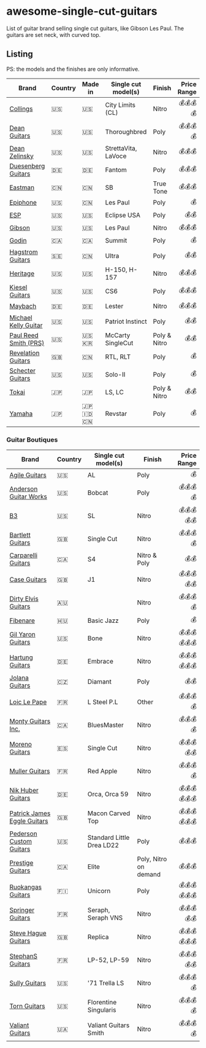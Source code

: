 # awesome-single-cut-guitars

List of guitar brand selling single cut guitars, like Gibson Les Paul.
The guitars are set neck, with curved top.

## Listing

PS: the models and the finishes are only informative.

|Brand| Country | Made in | Single cut model(s)| Finish| Price Range|
|---|----|----|----|----|--:|
|[Collings](https://collingsguitars.com/electrics-category/solid-body/)|<span title="USA">🇺🇸</span>|<span title="USA">🇺🇸</span>|City Limits (CL)| Nitro | 💰💰💰💰 |
|[Dean Guitars](https://deanguitars.com) | <span title="USA">🇺🇸</span> | <span title="USA">🇺🇸</span> | Thoroughbred | Poly | 💰💰💰💰 |
|[Dean Zelinsky](https://www.deanzelinskyguitars.com) |<span title="USA">🇺🇸</span>|<span title="USA">🇺🇸</span>|StrettaVita, LaVoce| Nitro | 💰💰💰 |
|[Duesenberg Guitars](https://duesenberg.de)|<span title="Germany">🇩🇪</span>| <span title="Germany">🇩🇪</span> | Fantom | Poly |💰💰💰|
|[Eastman](https://www.eastmanguitars.com/)|<span title="China">🇨🇳</span>|<span title="China">🇨🇳</span>|SB| True Tone |💰💰💰|
|[Epiphone](https://www.epiphone.com)|<span title="USA">🇺🇸</span>| <span title="China">🇨🇳</span> | Les Paul | Poly |💰|
|[ESP](https://www.espguitars.com/)|<span title="USA">🇺🇸</span>|<span title="USA">🇺🇸</span>|Eclipse USA|Poly|💰💰|
|[Gibson](https://www.gibson.com/)| <span title="USA">🇺🇸</span> |<span title="USA">🇺🇸</span>| Les Paul| Nitro |💰💰💰|
|[Godin](https://godinguitars.com/)| <span title="Canada">🇨🇦</span>| <span title="Canada">🇨🇦</span> | Summit| Poly |💰|
|[Hagstrom Guitars](https://www.hagstromguitars.com/)|<span title="Sweden">🇸🇪</span>|<span title="China">🇨🇳</span>| Ultra | Poly |💰💰|
|[Heritage](https://heritageguitars.com/) |<span title="USA">🇺🇸</span>|<span title="USA">🇺🇸</span>|H-150, H-157| Nitro |💰💰💰|
|[Kiesel Guitars](https://www.kieselguitars.com/)|<span title="USA">🇺🇸</span>|<span title="USA">🇺🇸</span>|CS6| Poly |💰💰💰|
|[Maybach](https://maybach-guitars.de) | <span title="Germany">🇩🇪</span>| <span title="Germany">🇩🇪</span>| Lester | Nitro |💰💰💰|
|[Michael Kelly Guitar](https://www.michaelkellyguitars.com/) | <span title="USA">🇺🇸</span> | <span title="USA">🇺🇸</span> | Patriot Instinct | Poly |💰💰|
|[Paul Reed Smith (PRS)](https://prsguitars.com/) |<span title="USA">🇺🇸</span>|<span title="USA">🇺🇸</span> <span title="South Korea">🇰🇷</span>|McCarty SingleCut|Poly & Nitro|💰💰|
|[Revelation Guitars](https://www.revelationguitars.co.uk/)|<span title="UK">🇬🇧</span>|<span title="China">🇨🇳</span>|RTL, RLT| Poly |💰|
|[Schecter Guitars](https://www.schecterguitars.com/)|<span title="USA">🇺🇸</span>|<span title="USA">🇺🇸</span>|Solo-II|Poly|💰|
|[Tokai](https://tokaigakki.com/)|<span title="Japan">🇯🇵</span>|<span title="Japan">🇯🇵</span>| LS, LC| Poly & Nitro |💰💰|
|[Yamaha](https://www.yamaha.com/)|<span title="Japan">🇯🇵</span>|<span title="Japan">🇯🇵</span> <span title="Indonesia">🇮🇩</span> <span title="China">🇨🇳</span>| Revstar| Poly |💰|

### Guitar Boutiques

|Brand| Country |  Single cut model(s)| Finish| Price Range |
|---|----|----|----|--:|
|[Agile Guitars](https://www.agileguitars.net/) | <span title="USA">🇺🇸</span> | AL | Poly |💰|
|[Anderson Guitar Works](https://www.andersonguitarworks.com/) | <span title="USA">🇺🇸</span> | Bobcat | Poly |💰💰💰💰|
|[B3](https://themusicemporium.com/collections/b3-guitars)|<span title="USA">🇺🇸</span>| SL | Nitro |💰💰💰💰💰|
|[Bartlett Guitars](https://www.bartlettguitars.com/)|<span title="UK">🇬🇧</span>| Single Cut | Nitro |💰💰💰💰|
|[Carparelli Guitars](https://carparelliguitars.com)| <span title="Canada">🇨🇦</span> | S4 | Nitro & Poly |💰💰|
|[Case Guitars](https://www.caseguitars.co.uk/) | <span title="UK">🇬🇧</span> | J1 | Nitro |💰💰💰💰💰|
|[Dirty Elvis Guitars](https://www.dirtyelvisguitars.com/)|<span title="Australia">🇦🇺</span>| | Nitro |💰💰💰💰|
|[Fibenare](https://www.fibenare-guitars.org/)|<span title="Hungary">🇭🇺</span>|Basic Jazz | Poly |💰|
|[Gil Yaron Guitars](https://gilyaronguitars.com/)| <span title="USA">🇺🇸</span> | Bone | Nitro |💰💰💰💰💰💰|
|[Hartung Guitars](https://hartung-guitars.com) | <span title="Germany">🇩🇪</span> | Embrace | Nitro |💰💰💰💰💰💰|
|[Jolana Guitars](https://jolanaguitars.com/) | <span title="Czech Republic">🇨🇿</span> | Diamant | Poly |💰💰|
|[Loic Le Pape](https://loiclepapesteelguitars.com/) | <span title="France">🇫🇷</span> | L Steel P.L | Other |💰💰💰💰|
|[Monty Guitars Inc.](https://www.montyguitars.com/)| <span title="Canada">🇨🇦</span> | BluesMaster | Nitro |💰💰💰💰|
|[Moreno Guitars](https://www.morenoguitars.com/)|<span title="Spain">🇪🇸</span>| Single Cut | Nitro |💰💰💰💰💰|
|[Muller Guitars](https://mullerguitare.fr/) |<span title="France">🇫🇷</span>| Red Apple | Nitro |💰💰💰💰|
|[Nik Huber Guitars](https://nikhuber-guitars.com/)|<span title="Germany">🇩🇪</span>| Orca, Orca 59| Nitro |💰💰💰💰💰💰|
|[Patrick James Eggle Guitars](https://www.eggle.co.uk/)| <span title="UK">🇬🇧</span> | Macon Carved Top | Nitro |💰💰💰💰💰💰|
|[Pederson Custom Guitars](https://pedersoncustomguitars.com/) | <span title="USA">🇺🇸</span> | Standard Little Drea LD22 | Poly |💰💰💰|
|[Prestige Guitars](https://www.prestigeguitars.com/) | <span title="Canada">🇨🇦</span> | Elite | Poly, Nitro on demand|💰💰💰|
|[Ruokangas Guitars](https://ruokangas.com)| <span title="Finland">🇫🇮</span> | Unicorn | Poly |💰💰💰💰💰💰|
|[Springer Guitars](https://www.springerguitars.com/) | <span title="France">🇫🇷</span> | Seraph, Seraph VNS | Nitro |💰💰💰💰💰|
|[Steve Hague Guitars](https://www.stevehagueguitars.com/)|<span title="UK">🇬🇧</span>| Replica | Nitro |💰💰💰💰💰💰|
|[StephanS Guitars](https://www.stefanovicsacha.fr) | <span title="France">🇫🇷</span> | LP-52, LP-59 | Nitro |💰💰💰💰💰|
|[Sully Guitars](https://www.sullyguitars.com/) |<span title="USA">🇺🇸</span> | '71 Trella LS | Nitro|💰💰💰💰|
|[Torn Guitars](https://www.thornguitars.com/guitars)| <span title="USA">🇺🇸</span> | Florentine Singularis | Nitro |💰💰💰💰|
|[Valiant Guitars](https://valiantguitars.com/) | <span title="Ukraine">🇺🇦</span> | Valiant Guitars Smith | Nitro |💰💰💰💰|
